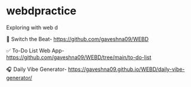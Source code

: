 # webdpractice
Exploring with web d

🎵 Switch the Beat- https://github.com/gaveshna09/WEBD

✅ To-Do List Web App- https://github.com/gaveshna09/WEBD/tree/main/to-do-list

🎧 Daily Vibe Generator- https://gaveshna09.github.io/WEBD/daily-vibe-generator/


